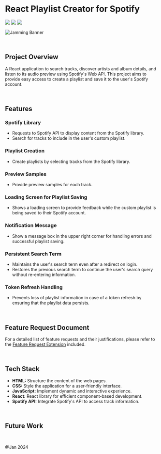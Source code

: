 # React Playlist Creator for Spotify

<img src="https://img.shields.io/badge/React-20232A?style=for-the-badge&logo=react&logoColor=61DAFB"/>  <img src="https://img.shields.io/badge/Codecademy-FFF0E5?style=for-the-badge&logo=codecademy&logoColor=303347"/> <img src="https://img.shields.io/badge/Spotify-1ED760?&style=for-the-badge&logo=spotify&logoColor=white" />

![Jamming Banner](https://i.postimg.cc/mkYDP2dy/jamming-cover.png)

<br>

## Project Overview

A React application to search tracks, discover artists and album details, and listen to its audio preview using Spotify's Web API. This project aims to provide easy access to create a playlist and save it to the user's Spotify account.

<br>

## Features

### Spotify Library
  - Requests to Spotify API to display content from the Spotify library.
  - Search for tracks to include in the user's custom playlist.

### Playlist Creation
  - Create playlists by selecting tracks from the Spotify library.
    
### Preview Samples
  - Provide preview samples for each track.

### Loading Screen for Playlist Saving
  - Shows a loading screen to provide feedback while the custom playlist is being saved to their Spotify account.

### Notification Message
  - Show a message box in the upper right corner for handling errors and successful playlist saving.

### Persistent Search Term
  - Maintains the user's search term even after a redirect on login.
  - Restores the previous search term to continue the user's search query without re-entering information.

### Token Refresh Handling
  - Prevents loss of playlist information in case of a token refresh by ensuring that the playlist data persists.

<br>

## Feature Request Document

For a detailed list of feature requests and their justifications, please refer to the [Feature Request Extension](./jamming-feature-extension.pdf) included.

<br>

## Tech Stack

- **HTML:** Structure the content of the web pages.
- **CSS:** Style the application for a user-friendly interface.
- **JavaScript:** Implement dynamic and interactive experience.
- **React:** React library for efficient component-based development.
- **Spotify API:** Integrate Spotify's API to access track information.

<br>

## Future Work

<br>

@Jan 2024
